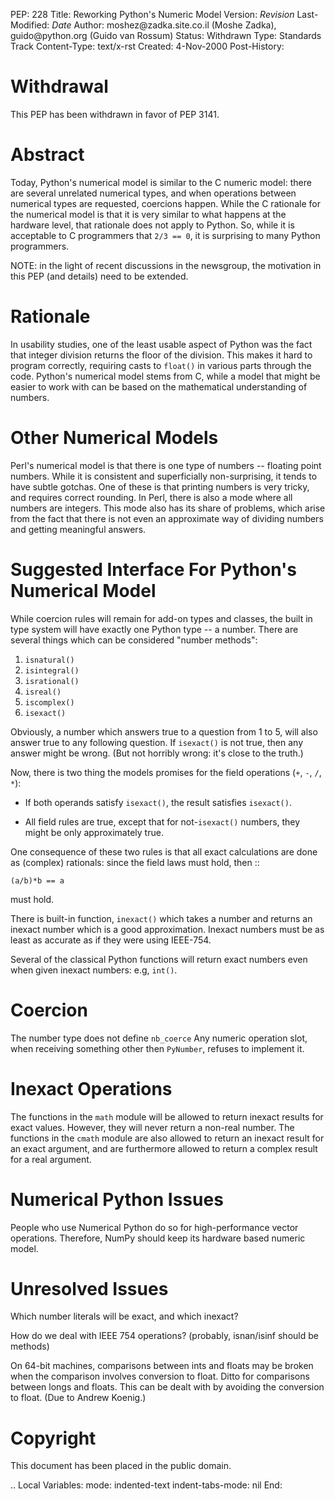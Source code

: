 PEP: 228 Title: Reworking Python's Numeric Model Version: $Revision$
Last-Modified: $Date$ Author: moshez\@zadka.site.co.il (Moshe Zadka),
guido\@python.org (Guido van Rossum) Status: Withdrawn Type: Standards
Track Content-Type: text/x-rst Created: 4-Nov-2000 Post-History:

Withdrawal
==========

This PEP has been withdrawn in favor of PEP 3141.

Abstract
========

Today, Python's numerical model is similar to the C numeric model: there
are several unrelated numerical types, and when operations between
numerical types are requested, coercions happen. While the C rationale
for the numerical model is that it is very similar to what happens at
the hardware level, that rationale does not apply to Python. So, while
it is acceptable to C programmers that `2/3 == 0`, it is surprising to
many Python programmers.

NOTE: in the light of recent discussions in the newsgroup, the
motivation in this PEP (and details) need to be extended.

Rationale
=========

In usability studies, one of the least usable aspect of Python was the
fact that integer division returns the floor of the division. This makes
it hard to program correctly, requiring casts to `float()` in various
parts through the code. Python's numerical model stems from C, while a
model that might be easier to work with can be based on the mathematical
understanding of numbers.

Other Numerical Models
======================

Perl's numerical model is that there is one type of numbers -- floating
point numbers. While it is consistent and superficially non-surprising,
it tends to have subtle gotchas. One of these is that printing numbers
is very tricky, and requires correct rounding. In Perl, there is also a
mode where all numbers are integers. This mode also has its share of
problems, which arise from the fact that there is not even an
approximate way of dividing numbers and getting meaningful answers.

Suggested Interface For Python's Numerical Model
================================================

While coercion rules will remain for add-on types and classes, the built
in type system will have exactly one Python type -- a number. There are
several things which can be considered "number methods":

1.  `isnatural()`
2.  `isintegral()`
3.  `isrational()`
4.  `isreal()`
5.  `iscomplex()`
6.  `isexact()`

Obviously, a number which answers true to a question from 1 to 5, will
also answer true to any following question. If `isexact()` is not true,
then any answer might be wrong. (But not horribly wrong: it's close to
the truth.)

Now, there is two thing the models promises for the field operations
(`+`, `-`, `/`, `*`):

-   If both operands satisfy `isexact()`, the result satisfies
    `isexact()`.

-   All field rules are true, except that for not-`isexact()` numbers,
    they might be only approximately true.

One consequence of these two rules is that all exact calculations are
done as (complex) rationals: since the field laws must hold, then ::

    (a/b)*b == a

must hold.

There is built-in function, `inexact()` which takes a number and returns
an inexact number which is a good approximation. Inexact numbers must be
as least as accurate as if they were using IEEE-754.

Several of the classical Python functions will return exact numbers even
when given inexact numbers: e.g, `int()`.

Coercion
========

The number type does not define `nb_coerce` Any numeric operation slot,
when receiving something other then `PyNumber`, refuses to implement it.

Inexact Operations
==================

The functions in the `math` module will be allowed to return inexact
results for exact values. However, they will never return a non-real
number. The functions in the `cmath` module are also allowed to return
an inexact result for an exact argument, and are furthermore allowed to
return a complex result for a real argument.

Numerical Python Issues
=======================

People who use Numerical Python do so for high-performance vector
operations. Therefore, NumPy should keep its hardware based numeric
model.

Unresolved Issues
=================

Which number literals will be exact, and which inexact?

How do we deal with IEEE 754 operations? (probably, isnan/isinf should
be methods)

On 64-bit machines, comparisons between ints and floats may be broken
when the comparison involves conversion to float. Ditto for comparisons
between longs and floats. This can be dealt with by avoiding the
conversion to float. (Due to Andrew Koenig.)

Copyright
=========

This document has been placed in the public domain.

.. Local Variables: mode: indented-text indent-tabs-mode: nil End:
